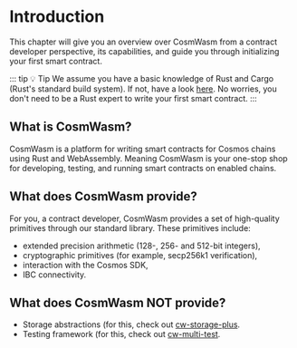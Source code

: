 # Introduction

This chapter will give you an overview over CosmWasm from a contract developer perspective, its
capabilities, and guide you through initializing your first smart contract.

::: tip :bulb: Tip 
We assume you have a basic knowledge of Rust and Cargo (Rust's standard build system).
If not, have a look [here](https://www.rust-lang.org/learn/get-started).
No worries, you don't need to be a Rust expert to write your first smart contract.
:::


## What is CosmWasm?

CosmWasm is a platform for writing smart contracts for Cosmos chains using Rust and WebAssembly.
Meaning CosmWasm is your one-stop shop for developing, testing, and running smart contracts on
enabled chains.

## What does CosmWasm provide?

For you, a contract developer, CosmWasm provides a set of high-quality primitives through our
standard library. These primitives include:

- extended precision arithmetic (128-, 256- and 512-bit integers),
- cryptographic primitives (for example, secp256k1 verification),
- interaction with the Cosmos SDK,
- IBC connectivity.

## What does CosmWasm NOT provide?

- Storage abstractions (for this, check out [cw-storage-plus](https://github.com/CosmWasm/cw-storage-plus).
- Testing framework (for this, check out [cw-multi-test](https://github.com/CosmWasm/cw-multi-test).
